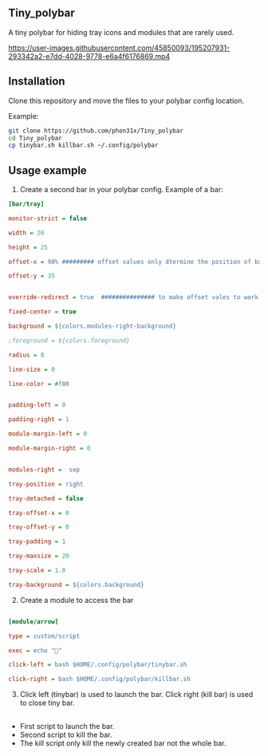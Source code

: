 ## Tiny_polybar
A tiny polybar for hiding tray icons and modules that are rarely used.

https://user-images.githubusercontent.com/45850093/195207931-293342a2-e7dd-4028-9778-e6a4f6176869.mp4

## Installation
Clone this repository and move the files to your polybar config location.

Example:
```bash
git clone https://github.com/phon31x/Tiny_polybar
cd Tiny_polybar
cp tinybar.sh killbar.sh ~/.config/polybar
```

## Usage example
1. Create a second bar in your polybar config. Example of a bar:


```ini
[bar/tray]

monitor-strict = false

width = 20

height = 25

offset-x = 98% ######### offset values only dtermine the position of bar in the screen set it accordingly to your need

offset-y = 35   


override-redirect = true  ############### to make offset vales to work override-direct value must be true

fixed-center = true

background = ${colors.modules-right-background}

;foreground = ${colors.foreground}

radius = 8

line-size = 0

line-color = #f00


padding-left = 0

padding-right = 1

module-margin-left = 0

module-margin-right = 0


modules-right =  sep

tray-position = right

tray-detached = false

tray-offset-x = 0

tray-offset-y = 0

tray-padding = 1

tray-maxsize = 20

tray-scale = 1.0

tray-background = ${colors.background}
```

2. Create a module to access the bar 

```ini

[module/arrow]

type = custom/script

exec = echo ""

click-left = bash $HOME/.config/polybar/tinybar.sh

click-right = bash $HOME/.config/polybar/killbar.sh
```

3. Click left (tinybar) is used to launch the bar. Click right (kill bar) is used to close tiny bar.

##

- First script to launch the bar.
- Second script to kill the bar.
- The kill script only kill the newly created bar not the whole bar.




